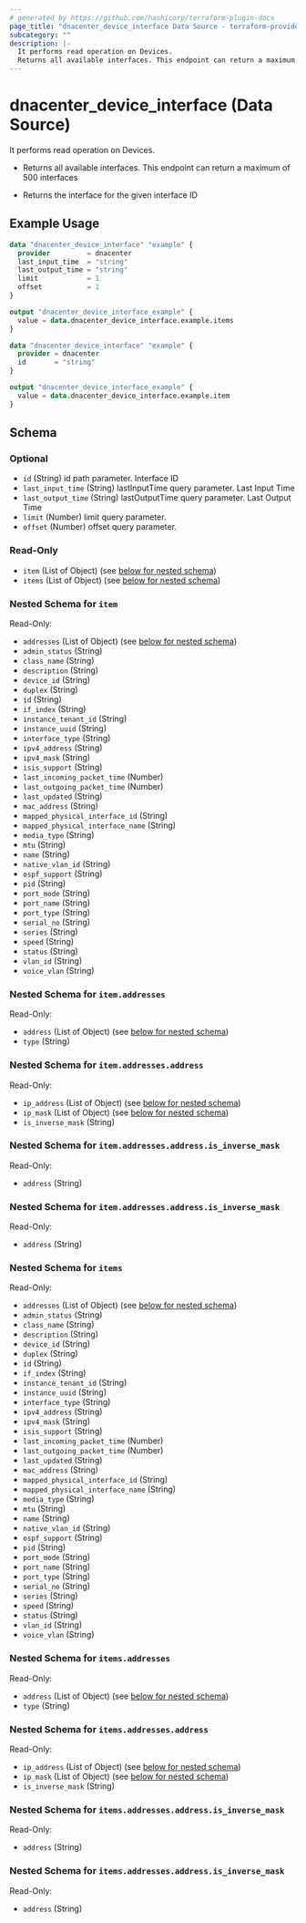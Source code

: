 ```yaml
---
# generated by https://github.com/hashicorp/terraform-plugin-docs
page_title: "dnacenter_device_interface Data Source - terraform-provider-dnacenter"
subcategory: ""
description: |-
  It performs read operation on Devices.
  Returns all available interfaces. This endpoint can return a maximum of 500 interfacesReturns the interface for the given interface ID
---
```


# dnacenter_device_interface (Data Source)

It performs read operation on Devices.

- Returns all available interfaces. This endpoint can return a maximum of 500 interfaces

- Returns the interface for the given interface ID

## Example Usage

```terraform
data "dnacenter_device_interface" "example" {
  provider         = dnacenter
  last_input_time  = "string"
  last_output_time = "string"
  limit            = 1
  offset           = 1
}

output "dnacenter_device_interface_example" {
  value = data.dnacenter_device_interface.example.items
}

data "dnacenter_device_interface" "example" {
  provider = dnacenter
  id       = "string"
}

output "dnacenter_device_interface_example" {
  value = data.dnacenter_device_interface.example.item
}
```

<!-- schema generated by tfplugindocs -->
## Schema

### Optional

- `id` (String) id path parameter. Interface ID
- `last_input_time` (String) lastInputTime query parameter. Last Input Time
- `last_output_time` (String) lastOutputTime query parameter. Last Output Time
- `limit` (Number) limit query parameter.
- `offset` (Number) offset query parameter.

### Read-Only

- `item` (List of Object) (see [below for nested schema](#nestedatt--item))
- `items` (List of Object) (see [below for nested schema](#nestedatt--items))

<a id="nestedatt--item"></a>
### Nested Schema for `item`

Read-Only:

- `addresses` (List of Object) (see [below for nested schema](#nestedobjatt--item--addresses))
- `admin_status` (String)
- `class_name` (String)
- `description` (String)
- `device_id` (String)
- `duplex` (String)
- `id` (String)
- `if_index` (String)
- `instance_tenant_id` (String)
- `instance_uuid` (String)
- `interface_type` (String)
- `ipv4_address` (String)
- `ipv4_mask` (String)
- `isis_support` (String)
- `last_incoming_packet_time` (Number)
- `last_outgoing_packet_time` (Number)
- `last_updated` (String)
- `mac_address` (String)
- `mapped_physical_interface_id` (String)
- `mapped_physical_interface_name` (String)
- `media_type` (String)
- `mtu` (String)
- `name` (String)
- `native_vlan_id` (String)
- `ospf_support` (String)
- `pid` (String)
- `port_mode` (String)
- `port_name` (String)
- `port_type` (String)
- `serial_no` (String)
- `series` (String)
- `speed` (String)
- `status` (String)
- `vlan_id` (String)
- `voice_vlan` (String)

<a id="nestedobjatt--item--addresses"></a>
### Nested Schema for `item.addresses`

Read-Only:

- `address` (List of Object) (see [below for nested schema](#nestedobjatt--item--addresses--address))
- `type` (String)

<a id="nestedobjatt--item--addresses--address"></a>
### Nested Schema for `item.addresses.address`

Read-Only:

- `ip_address` (List of Object) (see [below for nested schema](#nestedobjatt--item--addresses--address--ip_address))
- `ip_mask` (List of Object) (see [below for nested schema](#nestedobjatt--item--addresses--address--ip_mask))
- `is_inverse_mask` (String)

<a id="nestedobjatt--item--addresses--address--ip_address"></a>
### Nested Schema for `item.addresses.address.is_inverse_mask`

Read-Only:

- `address` (String)


<a id="nestedobjatt--item--addresses--address--ip_mask"></a>
### Nested Schema for `item.addresses.address.is_inverse_mask`

Read-Only:

- `address` (String)





<a id="nestedatt--items"></a>
### Nested Schema for `items`

Read-Only:

- `addresses` (List of Object) (see [below for nested schema](#nestedobjatt--items--addresses))
- `admin_status` (String)
- `class_name` (String)
- `description` (String)
- `device_id` (String)
- `duplex` (String)
- `id` (String)
- `if_index` (String)
- `instance_tenant_id` (String)
- `instance_uuid` (String)
- `interface_type` (String)
- `ipv4_address` (String)
- `ipv4_mask` (String)
- `isis_support` (String)
- `last_incoming_packet_time` (Number)
- `last_outgoing_packet_time` (Number)
- `last_updated` (String)
- `mac_address` (String)
- `mapped_physical_interface_id` (String)
- `mapped_physical_interface_name` (String)
- `media_type` (String)
- `mtu` (String)
- `name` (String)
- `native_vlan_id` (String)
- `ospf_support` (String)
- `pid` (String)
- `port_mode` (String)
- `port_name` (String)
- `port_type` (String)
- `serial_no` (String)
- `series` (String)
- `speed` (String)
- `status` (String)
- `vlan_id` (String)
- `voice_vlan` (String)

<a id="nestedobjatt--items--addresses"></a>
### Nested Schema for `items.addresses`

Read-Only:

- `address` (List of Object) (see [below for nested schema](#nestedobjatt--items--addresses--address))
- `type` (String)

<a id="nestedobjatt--items--addresses--address"></a>
### Nested Schema for `items.addresses.address`

Read-Only:

- `ip_address` (List of Object) (see [below for nested schema](#nestedobjatt--items--addresses--address--ip_address))
- `ip_mask` (List of Object) (see [below for nested schema](#nestedobjatt--items--addresses--address--ip_mask))
- `is_inverse_mask` (String)

<a id="nestedobjatt--items--addresses--address--ip_address"></a>
### Nested Schema for `items.addresses.address.is_inverse_mask`

Read-Only:

- `address` (String)


<a id="nestedobjatt--items--addresses--address--ip_mask"></a>
### Nested Schema for `items.addresses.address.is_inverse_mask`

Read-Only:

- `address` (String)
